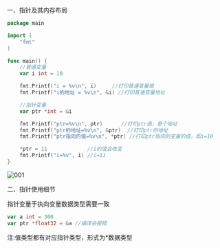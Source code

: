 一、指针及其内存布局

```go
package main

import (
	"fmt"
)

func main() {
	//普通变量
	var i int = 10

	fmt.Printf("i = %v\n", i)     //打印普通变量值
	fmt.Printf("i的地址 = %v\n", &i) //打印普通变量地址

	//指针变量
	var ptr *int = &i

	fmt.Printf("ptr=%v\n", ptr)      //打印ptr值，是个地址
	fmt.Printf("ptr的地址=%v\n", &ptr)  //打印ptr的地址
	fmt.Printf("ptr指向的值=%v\n", *ptr) //打印ptr指向的变量的值，即i=10

	*ptr = 11             //i的值会改变
	fmt.Printf("i=%v", i) //i=11
}
```

![001](D:\Golang_Notes\Golang指针与值类型\Golang指针\001.png)

二、指针使用细节

指针变量于执向变量数据类型需要一致

```go
var a int = 300
var ptr *float32 = &a //编译会报错
```

注:值类型都有对应指针类型，形式为*数据类型

